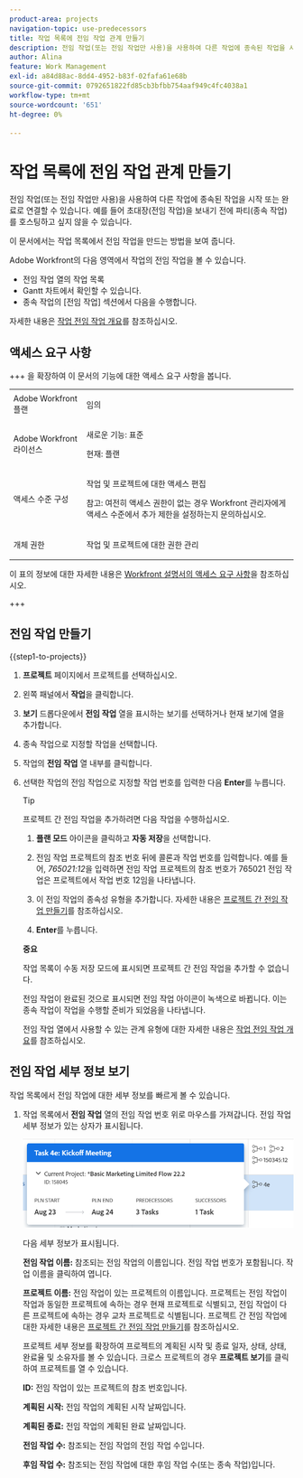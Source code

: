 ```yaml
---
product-area: projects
navigation-topic: use-predecessors
title: 작업 목록에 전임 작업 관계 만들기
description: 전임 작업(또는 전임 작업만 사용)을 사용하여 다른 작업에 종속된 작업을 시작 또는 완료로 연결할 수 있습니다. 예를 들어 초대장(전임 작업)을 보내기 전에 파티(종속 작업)를 호스팅하고 싶지 않을 수 있습니다.
author: Alina
feature: Work Management
exl-id: a84d88ac-8dd4-4952-b83f-02fafa61e68b
source-git-commit: 0792651822fd85cb3bfbb754aaf949c4fc4038a1
workflow-type: tm+mt
source-wordcount: '651'
ht-degree: 0%

---
```


# 작업 목록에 전임 작업 관계 만들기

<!-- Audited: 5/2025 -->

전임 작업(또는 전임 작업만 사용)을 사용하여 다른 작업에 종속된 작업을 시작 또는 완료로 연결할 수 있습니다. 예를 들어 초대장(전임 작업)을 보내기 전에 파티(종속 작업)를 호스팅하고 싶지 않을 수 있습니다.

이 문서에서는 작업 목록에서 전임 작업을 만드는 방법을 보여 줍니다.

Adobe Workfront의 다음 영역에서 작업의 전임 작업을 볼 수 있습니다.

* 전임 작업 열의 작업 목록
* Gantt 차트에서 확인할 수 있습니다.
* 종속 작업의 [전임 작업] 섹션에서 다음을 수행합니다.

자세한 내용은 [작업 전임 작업 개요](../../../manage-work/tasks/use-prdcssrs/predecessors-overview.md)를 참조하십시오.

## 액세스 요구 사항

+++ 을 확장하여 이 문서의 기능에 대한 액세스 요구 사항을 봅니다.

<table style="table-layout:auto"> 
 <col> 
 <col> 
 <tbody> 
  <tr> 
   <td role="rowheader">Adobe Workfront 플랜</td> 
   <td> <p>임의</p> </td> 
  </tr> 
  <tr> 
   <td role="rowheader">Adobe Workfront 라이선스</td> 
   <td> <p>새로운 기능: 표준 </p><p>현재: 플랜 </p> </td> 
  </tr> 
  <tr> 
   <td role="rowheader">액세스 수준 구성</td> 
   <td> <p>작업 및 프로젝트에 대한 액세스 편집</p> <p>참고: 여전히 액세스 권한이 없는 경우 Workfront 관리자에게 액세스 수준에서 추가 제한을 설정하는지 문의하십시오. </p> </td> 
  </tr> 
  <tr> 
   <td role="rowheader">개체 권한</td> 
   <td> <p>작업 및 프로젝트에 대한 권한 관리</p> </td> 
  </tr> 
 </tbody> 
</table>

이 표의 정보에 대한 자세한 내용은 [Workfront 설명서의 액세스 요구 사항](/help/quicksilver/administration-and-setup/add-users/access-levels-and-object-permissions/access-level-requirements-in-documentation.md)을 참조하십시오.

+++

## 전임 작업 만들기

{{step1-to-projects}}

1. **프로젝트** 페이지에서 프로젝트를 선택하십시오.
1. 왼쪽 패널에서 **작업**&#x200B;을 클릭합니다.
1. **보기** 드롭다운에서 **전임 작업** 열을 표시하는 보기를 선택하거나 현재 보기에 열을 추가합니다.

1. 종속 작업으로 지정할 작업을 선택합니다.
1. 작업의 **전임 작업** 열 내부를 클릭합니다.
1. 선택한 작업의 전임 작업으로 지정할 작업 번호를 입력한 다음 **Enter**&#x200B;를 누릅니다.

   >[!TIP]
   >
   >프로젝트 간 전임 작업을 추가하려면 다음 작업을 수행하십시오.
   >
   >1. **플랜 모드** 아이콘을 클릭하고 **자동 저장**&#x200B;을 선택합니다.
   >
   >1. 전임 작업 프로젝트의 참조 번호 뒤에 콜론과 작업 번호를 입력합니다. 예를 들어, *765021:12*&#x200B;을 입력하면 전임 작업 프로젝트의 참조 번호가 765021 전임 작업은 프로젝트에서 작업 번호 12임을 나타냅니다.
   >
   >1. 이 전임 작업의 종속성 유형을 추가합니다. 자세한 내용은 [프로젝트 간 전임 작업 만들기](/help/quicksilver/manage-work/tasks/use-prdcssrs/cross-project-predecessors.md)를 참조하십시오.
   >
   >1. **Enter**&#x200B;를 누릅니다.
   >
   >**중요**
   >
   >작업 목록이 수동 저장 모드에 표시되면 프로젝트 간 전임 작업을 추가할 수 없습니다.

   전임 작업이 완료된 것으로 표시되면 전임 작업 아이콘이 녹색으로 바뀝니다. 이는 종속 작업이 작업을 수행할 준비가 되었음을 나타냅니다.

   전임 작업 열에서 사용할 수 있는 관계 유형에 대한 자세한 내용은 [작업 전임 작업 개요](../../../manage-work/tasks/use-prdcssrs/predecessors-overview.md)를 참조하십시오.

## 전임 작업 세부 정보 보기

작업 목록에서 전임 작업에 대한 세부 정보를 빠르게 볼 수 있습니다.

1. 작업 목록에서 **전임 작업** 열의 전임 작업 번호 위로 마우스를 가져갑니다. 전임 작업 세부 정보가 있는 상자가 표시됩니다.

   ![전임 작업 세부 정보](assets/predecessor-details-in-task-list.png)

   다음 세부 정보가 표시됩니다.

   **전임 작업 이름:** 참조되는 전임 작업의 이름입니다. 전임 작업 번호가 포함됩니다. 작업 이름을 클릭하여 엽니다.

   **프로젝트 이름:** 전임 작업이 있는 프로젝트의 이름입니다. 프로젝트는 전임 작업이 작업과 동일한 프로젝트에 속하는 경우 현재 프로젝트로 식별되고, 전임 작업이 다른 프로젝트에 속하는 경우 교차 프로젝트로 식별됩니다. 프로젝트 간 전임 작업에 대한 자세한 내용은 [프로젝트 간 전임 작업 만들기](../../tasks/use-prdcssrs/cross-project-predecessors.md)를 참조하십시오.

   프로젝트 세부 정보를 확장하여 프로젝트의 계획된 시작 및 종료 일자, 상태, 상태, 완료율 및 소유자를 볼 수 있습니다. 크로스 프로젝트의 경우 **프로젝트 보기**&#x200B;를 클릭하여 프로젝트를 열 수 있습니다.

   **ID:** 전임 작업이 있는 프로젝트의 참조 번호입니다.

   **계획된 시작:** 전임 작업의 계획된 시작 날짜입니다.

   **계획된 종료:** 전임 작업의 계획된 완료 날짜입니다.

   **전임 작업 수:** 참조되는 전임 작업의 전임 작업 수입니다.

   **후임 작업 수:** 참조되는 전임 작업에 대한 후임 작업 수(또는 종속 작업)입니다.
